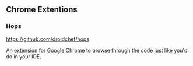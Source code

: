 ## Chrome Extentions

### Hops

https://github.com/droidchef/hops

An extension for Google Chrome to browse through the code just like you'd do in your IDE.
